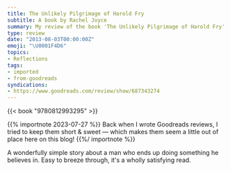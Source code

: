 ```yaml
---
title: The Unlikely Pilgrimage of Harold Fry
subtitle: A book by Rachel Joyce
summary: My review of the book 'The Unlikely Pilgrimage of Harold Fry' by Rachel Joyce
type: review
date: "2013-08-03T00:00:00Z"
emoji: "\U0001F4D6"
topics:
- Reflections
tags:
- imported
- from-goodreads
syndications:
- https://www.goodreads.com/review/show/687343274
---
```

{{< book "9780812993295" >}}

{{% importnote 2023-07-27 %}}
Back when I wrote Goodreads reviews, I tried to keep them short & sweet — which makes them seem a little out of place here on this blog!
{{%/ importnote %}}

A wonderfully simple story about a man who ends up doing something he believes in. Easy to breeze through, it's a wholly satisfying read.
